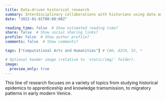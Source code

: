 ```yaml
---
title: Data-driven historical research
summary: Interdisciplinary collaborations with historians using data and computational methods, and a recurring focus on early modern Venice.
date: "2022-01-01T00:00:00Z"

reading_time: false  # Show estimated reading time?
share: false  # Show social sharing links?
profile: false  # Show author profile?
comments: false  # Show comments?

tags: ["Computational Arts and Humanities"] # CAH, AICH, SS, *

# Optional header image (relative to `static/img/` folder).
image:
  preview_only: true
---
```


This line of research focuses on a variety of topics from studying historical epidemics to apprenticeship and knowledge tramsmission, to migratory patterns in early modern Venice.
